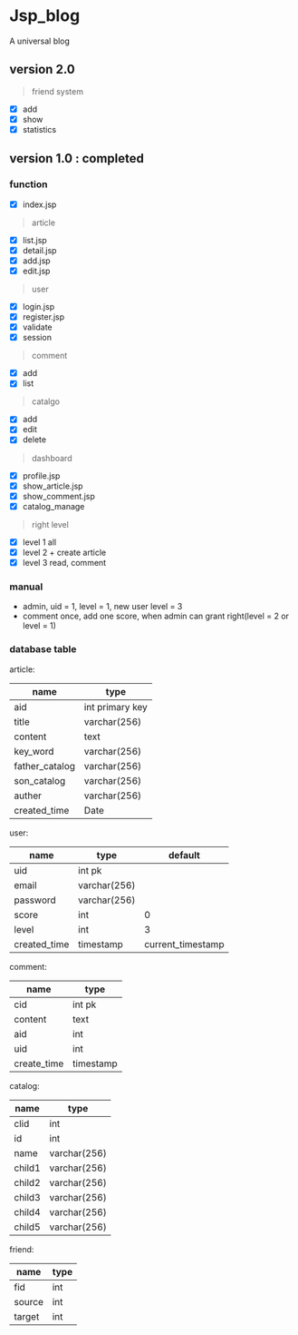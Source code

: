 # Jsp_blog
A universal blog

## version 2.0

> friend system
   - [x] add
   - [x] show
   - [x] statistics

## version 1.0 : completed
### function  

- [x] index.jsp  

>  article
   - [x] list.jsp
   - [x] detail.jsp
   - [x] add.jsp
   - [x] edit.jsp  
   
> user
   - [x] login.jsp
   - [x] register.jsp
   - [x] validate
   - [x] session
   
> comment
   - [x] add
   - [x] list

> catalgo
   - [x] add
   - [x] edit
   - [x] delete

> dashboard  
   - [x] profile.jsp
   - [x] show_article.jsp
   - [x] show_comment.jsp
   - [x] catalog_manage

> right level
   
   - [x] level 1 all
   - [x] level 2 + create article
   - [x] level 3 read, comment

### manual

* admin, uid = 1, level = 1, new user level = 3
* comment once, add one score, when admin can grant right(level = 2 or level = 1)

### database table  
article:  

|name|type|
|----|----|
|aid|int primary key|
|title|varchar(256)|
|content|text|
|key_word|varchar(256)|
|father_catalog|varchar(256)|
|son_catalog|varchar(256)|
|auther|varchar(256)|
|created_time|Date|

user:  

|name|type|default|
|----|----|----|
|uid|int pk||
|email|varchar(256)||
|password|varchar(256)||
|score|int|0|
|level|int|3|
|created_time|timestamp|current_timestamp|


comment:

|name| type|
|----|----|
|cid|int pk|
|content|text|
|aid|int|
|uid|int|
|create_time|timestamp|

catalog:

|name|type|
|----|----|
|clid|int|
|id|int|
|name|varchar(256)|
|child1|varchar(256)|
|child2|varchar(256)|
|child3|varchar(256)|
|child4|varchar(256)|
|child5|varchar(256)|

friend:

|name|type|  
|----|----|  
|fid|int|  
|source|int|  
|target|int|  
